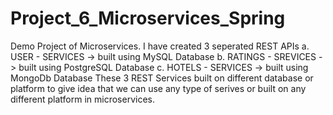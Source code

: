 # Project_6_Microservices_Spring
Demo Project of Microservices.
I have created 3 seperated REST APIs
              a. USER - SERVICES            -> built using MySQL Database
              b. RATINGS - SREVICES         -> built using PostgreSQL Database
              c. HOTELS - SERVICES          -> built using MongoDb Database
These 3 REST Services built on different database or platform to give idea that we can use any type of serives or built on any different platform in microservices.


